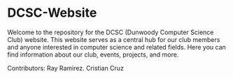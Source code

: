 # DCSC-Website
Welcome to the repository for the DCSC (Dunwoody Computer Science Club) website. This website serves as a central hub for our club members and anyone interested in computer science and related fields. Here you can find information about our club, events, projects, and more.

Contributors:
Ray Ramirez.
Cristian Cruz
